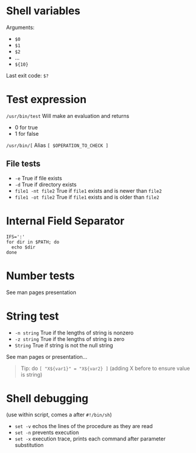 # Shell variables

Arguments:

- `$0`
- `$1`
- `$2`
- ...
- `${10}`

Last exit code: `$?`

# Test expression
`/usr/bin/test`
Will make an evaluation and returns
- 0 for true
- 1 for false

`/usr/bin/[`
Alias `[ $OPERATION_TO_CHECK ]`

## File tests

- `-e` True if file exists
- `-d` True if directory exists
- `file1 -nt file2` True if `file1` exists and is newer than `file2` 
- `file1 -ot file2` True if `file1` exists and is older than `file2`

# Internal Field Separator
```shell
IFS=':'
for dir in $PATH; do
  echo $dir
done
```

# Number tests
See man pages presentation

# String test
- `-n string` True if the lengths of string is nonzero
- `-z string` True if the lengths of string is zero
- `String` True if string is not the null string

See man pages or presentation...

> Tip: do `[ "X${var1}" = "X${var2} ]` (adding X before to ensure value is string)

# Shell debugging
(use within script, comes a after `#!/bin/sh`)
- `set -v` echos the lines of the procedure as they are read
- `set -n` prevents execution
- `set -x` execution trace, prints each command after parameter substitution
